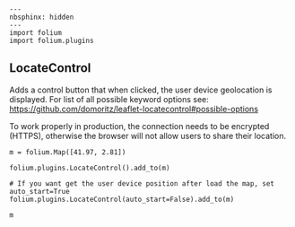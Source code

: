 ```{code-cell} ipython3
---
nbsphinx: hidden
---
import folium
import folium.plugins
```

## LocateControl

Adds a control button that when clicked, the user device geolocation is displayed.
For list of all possible keyword options see:
https://github.com/domoritz/leaflet-locatecontrol#possible-options

To work properly in production, the connection needs to be encrypted (HTTPS),
otherwise the browser will not allow users to share their location.

```{code-cell} ipython3
m = folium.Map([41.97, 2.81])

folium.plugins.LocateControl().add_to(m)

# If you want get the user device position after load the map, set auto_start=True
folium.plugins.LocateControl(auto_start=False).add_to(m)

m
```
